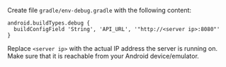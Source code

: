 Create file `gradle/env-debug.gradle` with the following content:

```
android.buildTypes.debug {
  buildConfigField 'String', 'API_URL', '"http://<server ip>:8080"'
}
```

Replace `<server ip>` with the actual IP address the server is running on. Make sure that it is reachable from your Android device/emulator.

